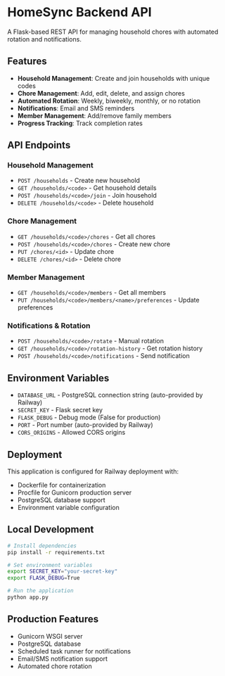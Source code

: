 # HomeSync Backend API

A Flask-based REST API for managing household chores with automated rotation and notifications.

## Features

- **Household Management**: Create and join households with unique codes
- **Chore Management**: Add, edit, delete, and assign chores
- **Automated Rotation**: Weekly, biweekly, monthly, or no rotation
- **Notifications**: Email and SMS reminders
- **Member Management**: Add/remove family members
- **Progress Tracking**: Track completion rates

## API Endpoints

### Household Management
- `POST /households` - Create new household
- `GET /households/<code>` - Get household details
- `POST /households/<code>/join` - Join household
- `DELETE /households/<code>` - Delete household

### Chore Management
- `GET /households/<code>/chores` - Get all chores
- `POST /households/<code>/chores` - Create new chore
- `PUT /chores/<id>` - Update chore
- `DELETE /chores/<id>` - Delete chore

### Member Management
- `GET /households/<code>/members` - Get all members
- `PUT /households/<code>/members/<name>/preferences` - Update preferences

### Notifications & Rotation
- `POST /households/<code>/rotate` - Manual rotation
- `GET /households/<code>/rotation-history` - Get rotation history
- `POST /households/<code>/notifications` - Send notification

## Environment Variables

- `DATABASE_URL` - PostgreSQL connection string (auto-provided by Railway)
- `SECRET_KEY` - Flask secret key
- `FLASK_DEBUG` - Debug mode (False for production)
- `PORT` - Port number (auto-provided by Railway)
- `CORS_ORIGINS` - Allowed CORS origins

## Deployment

This application is configured for Railway deployment with:
- Dockerfile for containerization
- Procfile for Gunicorn production server
- PostgreSQL database support
- Environment variable configuration

## Local Development

```bash
# Install dependencies
pip install -r requirements.txt

# Set environment variables
export SECRET_KEY="your-secret-key"
export FLASK_DEBUG=True

# Run the application
python app.py
```

## Production Features

- Gunicorn WSGI server
- PostgreSQL database
- Scheduled task runner for notifications
- Email/SMS notification support
- Automated chore rotation
